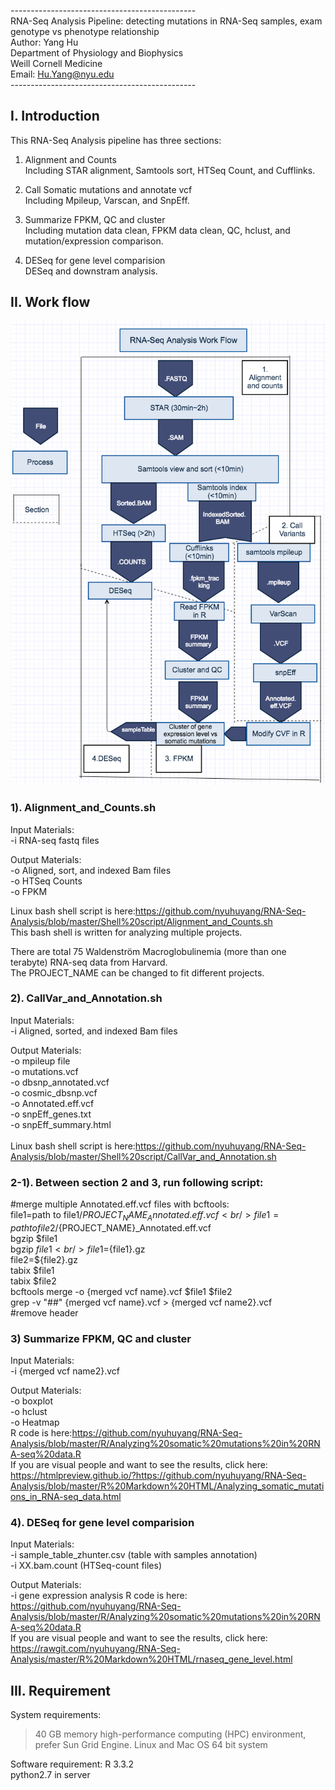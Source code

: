 ----------------------------------------------<br />
RNA-Seq Analysis Pipeline: detecting mutations in RNA-Seq samples, exam genotype vs phenotype relationship<br />
Author: Yang Hu<br />
Department of Physiology and Biophysics<br />
Weill Cornell Medicine<br />
Email: Hu.Yang@nyu.edu<br />
----------------------------------------------<br />

## I. Introduction

This RNA-Seq Analysis pipeline has three sections:

1) Alignment and Counts<br />
Including STAR alignment, Samtools sort, HTSeq Count, and Cufflinks. 

2) Call Somatic mutations and annotate vcf<br />
Including Mpileup, Varscan, and SnpEff. 

3) Summarize FPKM, QC and cluster<br />
Including mutation data clean, FPKM data clean, QC, hclust, and mutation/expression comparison.


4) DESeq for gene level comparision<br />
DESeq and downstram analysis.

## II. Work flow

![plot of chunk Flow_work](vignettes/Flow_work.png)


### 1). Alignment_and_Counts.sh

  Input Materials:<br />
  -i RNA-seq fastq files<br />
  
  Output Materials:<br />
  -o Aligned, sort, and indexed Bam files<br />
  -o HTSeq Counts<br />
  -o FPKM<br />
  
  Linux bash shell script is here:https://github.com/nyuhuyang/RNA-Seq-Analysis/blob/master/Shell%20script/Alignment_and_Counts.sh<br />
  This bash shell is written for analyzing multiple projects.
  
  There are total 75 Waldenström Macroglobulinemia (more than one terabyte) RNA-seq data from Harvard.<br />
  The PROJECT_NAME can be changed to fit different projects.
  
###  2). CallVar_and_Annotation.sh

  Input Materials:<br />
  -i Aligned, sorted, and indexed Bam files<br />
  
  Output Materials:<br />
  -o mpileup file<br />
  -o mutations.vcf<br />
  -o dbsnp_annotated.vcf<br />
  -o cosmic_dbsnp.vcf<br />
  -o Annotated.eff.vcf<br />
  -o snpEff_genes.txt<br />
  -o snpEff_summary.html<br />
  <br />
  Linux bash shell script is here:https://github.com/nyuhuyang/RNA-Seq-Analysis/blob/master/Shell%20script/CallVar_and_Annotation.sh
  
### 2-1). Between section 2 and 3, run following script:
  #merge multiple Annotated.eff.vcf files with bcftools:<br />
  file1=path to file1/${PROJECT_NAME}_Annotated.eff.vcf<br />
  file1=path to file2/${PROJECT_NAME}_Annotated.eff.vcf<br />
  bgzip $file1<br />
  bgzip $file1<br />
  file1=${file1}.gz<br />
  file2=${file2}.gz<br />
  tabix $file1<br />
  tabix $file2<br />
  bcftools merge -o {merged vcf name}.vcf $file1 $file2<br />
  grep -v "##" {merged vcf name}.vcf > {merged vcf name2}.vcf<br /> #remove header

    
### 3) Summarize FPKM, QC and cluster
   Input Materials:<br />
  -i {merged vcf name2}.vcf<br />
  
  Output Materials:<br />
  -o boxplot<br />
  -o hclust<br />
  -o Heatmap<br />
  R code is here:https://github.com/nyuhuyang/RNA-Seq-Analysis/blob/master/R/Analyzing%20somatic%20mutations%20in%20RNA-seq%20data.R<br />
  If you are visual people and want to see the results, click here: https://htmlpreview.github.io/?https://github.com/nyuhuyang/RNA-Seq-Analysis/blob/master/R%20Markdown%20HTML/Analyzing_somatic_mutations_in_RNA-seq_data.html
  
### 4). DESeq for gene level comparision
   Input Materials:<br />
  -i sample_table_zhunter.csv (table with samples annotation)<br />
  -i XX.bam.count (HTSeq-count files)<br />
  
  Output Materials:<br />
  -i gene expression analysis
  R code is here: https://github.com/nyuhuyang/RNA-Seq-Analysis/blob/master/R/Analyzing%20somatic%20mutations%20in%20RNA-seq%20data.R<br />
  If you are visual people and want to see the results, click here: https://rawgit.com/nyuhuyang/RNA-Seq-Analysis/master/R%20Markdown%20HTML/rnaseq_gene_level.html

 ## III. Requirement
  
  System requirements:
  >40 GB memory high-performance computing (HPC) environment, prefer Sun Grid Engine.
  Linux and Mac OS 64 bit system
  
  Software requirement:
  R 3.3.2<br />
  python2.7 in server
